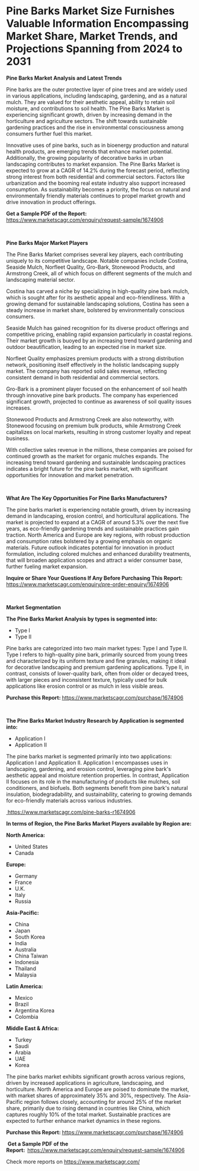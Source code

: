 <p><h1>Pine Barks Market Size Furnishes Valuable Information Encompassing Market Share, Market Trends, and Projections Spanning from 2024 to 2031</h1></p><p><strong>Pine Barks Market Analysis and Latest Trends</strong></p>
<p><p>Pine barks are the outer protective layer of pine trees and are widely used in various applications, including landscaping, gardening, and as a natural mulch. They are valued for their aesthetic appeal, ability to retain soil moisture, and contributions to soil health. The Pine Barks Market is experiencing significant growth, driven by increasing demand in the horticulture and agriculture sectors. The shift towards sustainable gardening practices and the rise in environmental consciousness among consumers further fuel this market. </p><p>Innovative uses of pine barks, such as in bioenergy production and natural health products, are emerging trends that enhance market potential. Additionally, the growing popularity of decorative barks in urban landscaping contributes to market expansion. The Pine Barks Market is expected to grow at a CAGR of 14.2% during the forecast period, reflecting strong interest from both residential and commercial sectors. Factors like urbanization and the booming real estate industry also support increased consumption. As sustainability becomes a priority, the focus on natural and environmentally friendly materials continues to propel market growth and drive innovation in product offerings.</p></p>
<p><strong>Get a Sample PDF of the Report:&nbsp;</strong> <a href="https://www.marketscagr.com/enquiry/request-sample/1674906?utm_campaign=1126&utm_medium=2&utm_source=Github&utm_content=ia&utm_term=28122024&utm_id=pine-barks">https://www.marketscagr.com/enquiry/request-sample/1674906</a></p>
<p>&nbsp;</p>
<p><strong>Pine Barks Major Market Players</strong></p>
<p><p>The Pine Barks Market comprises several key players, each contributing uniquely to its competitive landscape. Notable companies include Costina, Seaside Mulch, Norfleet Quality, Gro-Bark, Stonewood Products, and Armstrong Creek, all of which focus on different segments of the mulch and landscaping material sector.</p><p>Costina has carved a niche by specializing in high-quality pine bark mulch, which is sought after for its aesthetic appeal and eco-friendliness. With a growing demand for sustainable landscaping solutions, Costina has seen a steady increase in market share, bolstered by environmentally conscious consumers.</p><p>Seaside Mulch has gained recognition for its diverse product offerings and competitive pricing, enabling rapid expansion particularly in coastal regions. Their market growth is buoyed by an increasing trend toward gardening and outdoor beautification, leading to an expected rise in market size.</p><p>Norfleet Quality emphasizes premium products with a strong distribution network, positioning itself effectively in the holistic landscaping supply market. The company has reported solid sales revenue, reflecting consistent demand in both residential and commercial sectors.</p><p>Gro-Bark is a prominent player focused on the enhancement of soil health through innovative pine bark products. The company has experienced significant growth, projected to continue as awareness of soil quality issues increases.</p><p>Stonewood Products and Armstrong Creek are also noteworthy, with Stonewood focusing on premium bulk products, while Armstrong Creek capitalizes on local markets, resulting in strong customer loyalty and repeat business.</p><p>With collective sales revenue in the millions, these companies are poised for continued growth as the market for organic mulches expands. The increasing trend toward gardening and sustainable landscaping practices indicates a bright future for the pine barks market, with significant opportunities for innovation and market penetration.</p></p>
<p>&nbsp;</p>
<p><strong>What Are The Key Opportunities For Pine Barks Manufacturers?</strong></p>
<p><p>The pine barks market is experiencing notable growth, driven by increasing demand in landscaping, erosion control, and horticultural applications. The market is projected to expand at a CAGR of around 5.3% over the next five years, as eco-friendly gardening trends and sustainable practices gain traction. North America and Europe are key regions, with robust production and consumption rates bolstered by a growing emphasis on organic materials. Future outlook indicates potential for innovation in product formulation, including colored mulches and enhanced durability treatments, that will broaden application scopes and attract a wider consumer base, further fueling market expansion.</p></p>
<p><strong>Inquire or Share Your Questions If Any Before Purchasing This Report:</strong> <a href="https://www.marketscagr.com/enquiry/pre-order-enquiry/1674906?utm_campaign=1126&utm_medium=2&utm_source=Github&utm_content=ia&utm_term=28122024&utm_id=pine-barks">https://www.marketscagr.com/enquiry/pre-order-enquiry/1674906</a></p>
<p>&nbsp;</p>
<p><strong>Market Segmentation</strong></p>
<p><strong>The Pine Barks Market Analysis by types is segmented into:</strong></p>
<p><ul><li>Type I</li><li>Type II</li></ul></p>
<p><p>Pine barks are categorized into two main market types: Type I and Type II. Type I refers to high-quality pine bark, primarily sourced from young trees and characterized by its uniform texture and fine granules, making it ideal for decorative landscaping and premium gardening applications. Type II, in contrast, consists of lower-quality bark, often from older or decayed trees, with larger pieces and inconsistent texture, typically used for bulk applications like erosion control or as mulch in less visible areas.</p></p>
<p><strong>Purchase this Report:&nbsp;</strong><a href="https://www.marketscagr.com/purchase/1674906?utm_campaign=1126&utm_medium=2&utm_source=Github&utm_content=ia&utm_term=28122024&utm_id=pine-barks">https://www.marketscagr.com/purchase/1674906</a></p>
<p>&nbsp;</p>
<p><strong>The Pine Barks Market Industry Research by Application is segmented into:</strong></p>
<p><ul><li>Application I</li><li>Application II</li></ul></p>
<p><p>The pine barks market is segmented primarily into two applications: Application I and Application II. Application I encompasses uses in landscaping, gardening, and erosion control, leveraging pine bark's aesthetic appeal and moisture retention properties. In contrast, Application II focuses on its role in the manufacturing of products like mulches, soil conditioners, and biofuels. Both segments benefit from pine bark's natural insulation, biodegradability, and sustainability, catering to growing demands for eco-friendly materials across various industries.</p></p>
<p><a href="https://www.marketscagr.com/pine-barks-r1674906?utm_campaign=1126&utm_medium=2&utm_source=Github&utm_content=ia&utm_term=28122024&utm_id=pine-barks">&nbsp;https://www.marketscagr.com/pine-barks-r1674906</a></p>
<p><strong>In terms of Region, the Pine Barks Market Players available by Region are:</strong></p>
<p>
    <p> <strong> North America: </strong>
        <ul>
            <li>United States</li>
            <li>Canada</li>
        </ul>
        </p> 
    <p> <strong> Europe: </strong>
        <ul>
            <li>Germany</li>
            <li>France</li>
            <li>U.K.</li>
            <li>Italy</li>
            <li>Russia</li>
        </ul>
        </p> 
    <p> <strong> Asia-Pacific: </strong>
        <ul>
            <li>China</li>
            <li>Japan</li>
            <li>South Korea</li>
            <li>India</li>
            <li>Australia</li>
            <li>China Taiwan</li>
            <li>Indonesia</li>
            <li>Thailand</li>
            <li>Malaysia</li>
        </ul>
        </p> 
    <p> <strong> Latin America: </strong>
        <ul>
            <li>Mexico</li>
            <li>Brazil</li>
            <li>Argentina Korea</li>
            <li>Colombia</li>
        </ul>
        </p> 
    <p> <strong> Middle East & Africa: </strong>
        <ul>
            <li>Turkey</li>
            <li>Saudi</li>
            <li>Arabia</li>
            <li>UAE</li>
            <li>Korea</li>
        </ul>
    </p>
    </p>
<p><p>The pine barks market exhibits significant growth across various regions, driven by increased applications in agriculture, landscaping, and horticulture. North America and Europe are poised to dominate the market, with market shares of approximately 35% and 30%, respectively. The Asia-Pacific region follows closely, accounting for around 25% of the market share, primarily due to rising demand in countries like China, which captures roughly 10% of the total market. Sustainable practices are expected to further enhance market dynamics in these regions.</p></p>
<p><strong>Purchase this Report: </strong><a href="https://www.marketscagr.com/purchase/1674906?utm_campaign=1126&utm_medium=2&utm_source=Github&utm_content=ia&utm_term=28122024&utm_id=pine-barks">https://www.marketscagr.com/purchase/1674906</a></p>
<p>&nbsp;<strong>Get a Sample PDF of the Report:&nbsp;&nbsp;</strong><a href="https://www.marketscagr.com/enquiry/request-sample/1674906?utm_campaign=1126&utm_medium=2&utm_source=Github&utm_content=ia&utm_term=28122024&utm_id=pine-barks">https://www.marketscagr.com/enquiry/request-sample/1674906</a></p>
<p><strong></strong></p>
<p>Check more reports on <a href="https://www.marketscagr.com/?utm_campaign=1126&utm_medium=2&utm_source=Github&utm_content=ia&utm_term=28122024&utm_id=pine-barks">https://www.marketscagr.com/</a></p>